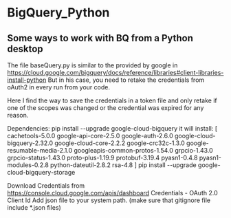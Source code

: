 # BigQuery_Python
## Some ways to work with BQ from a Python desktop

The file baseQuery.py is similar to the provided by google in https://cloud.google.com/bigquery/docs/reference/libraries#client-libraries-install-python
But in his case, you need to retake the credentials from oAuth2 in every run from your code.

Here I find the way to save the credentials in a token file and only retake if one of the scopes was changed or the credential was expired for any reason.


Dependencies:
pip install --upgrade google-cloud-bigquery
it will install:
[
    cachetools-5.0.0 
    google-api-core-2.5.0 
    google-auth-2.6.0 
    google-cloud-bigquery-2.32.0 
    google-cloud-core-2.2.2 
    google-crc32c-1.3.0 
    google-resumable-media-2.1.0 
    googleapis-common-protos-1.54.0 
    grpcio-1.43.0 
    grpcio-status-1.43.0 
    proto-plus-1.19.9 
    protobuf-3.19.4 
    pyasn1-0.4.8 
    pyasn1-modules-0.2.8 
    python-dateutil-2.8.2 
    rsa-4.8
]
pip install --upgrade google-cloud-bigquery-storage

Download Credentials from
https://console.cloud.google.com/apis/dashboard
Credentials - OAuth 2.0 Client Id
Add json file to your system path. (make sure that gitignore file include *.json files)


